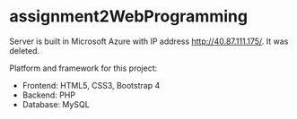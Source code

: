 # assignment2WebProgramming
Server is built in Microsoft Azure with IP address http://40.87.111.175/. It was deleted.

Platform and framework for this project:
- Frontend: HTML5, CSS3, Bootstrap 4
- Backend: PHP
- Database: MySQL
